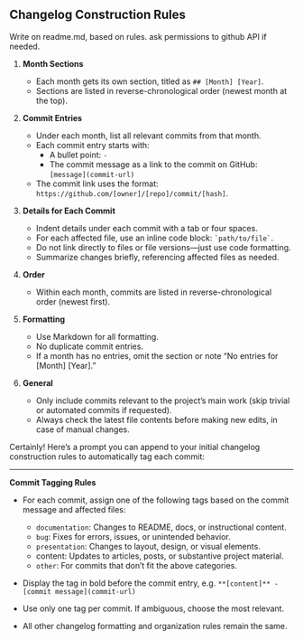## Changelog Construction Rules

Write on readme.md, based on rules. ask permissions to github API if needed.

1. **Month Sections**
   - Each month gets its own section, titled as `## [Month] [Year]`.
   - Sections are listed in reverse-chronological order (newest month at the top).

2. **Commit Entries**
   - Under each month, list all relevant commits from that month.
   - Each commit entry starts with:
     - A bullet point: `-`
     - The commit message as a link to the commit on GitHub: `[message](commit-url)`
   - The commit link uses the format: `https://github.com/[owner]/[repo]/commit/[hash]`.

3. **Details for Each Commit**
   - Indent details under each commit with a tab or four spaces.
   - For each affected file, use an inline code block: `` `path/to/file` ``.
   - Do not link directly to files or file versions—just use code formatting.
   - Summarize changes briefly, referencing affected files as needed.

4. **Order**
   - Within each month, commits are listed in reverse-chronological order (newest first).

5. **Formatting**
   - Use Markdown for all formatting.
   - No duplicate commit entries.
   - If a month has no entries, omit the section or note “No entries for [Month] [Year].”

6. **General**
   - Only include commits relevant to the project’s main work (skip trivial or automated commits if requested).
   - Always check the latest file contents before making new edits, in case of manual changes.
   
Certainly! Here’s a prompt you can append to your initial changelog construction rules to automatically tag each commit:

---

**Commit Tagging Rules**

- For each commit, assign one of the following tags based on the commit message and affected files:
  - `documentation`: Changes to README, docs, or instructional content.
  - `bug`: Fixes for errors, issues, or unintended behavior.
  - `presentation`: Changes to layout, design, or visual elements.
  - content: Updates to articles, posts, or substantive project material.
  - `other`: For commits that don’t fit the above categories.

- Display the tag in bold before the commit entry, e.g. `**[content]** - [commit message](commit-url)`

- Use only one tag per commit. If ambiguous, choose the most relevant.

- All other changelog formatting and organization rules remain the same.